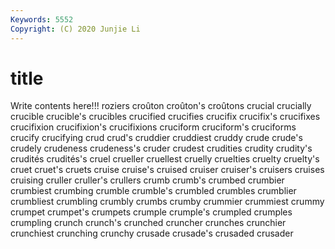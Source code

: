```yaml
---
Keywords: 5552
Copyright: (C) 2020 Junjie Li
---
```


# title

Write contents here!!!
roziers 
croûton 
croûton's 
croûtons 
crucial 
crucially 
crucible 
crucible's 
crucibles 
crucified
crucifies 
crucifix 
crucifix's 
crucifixes 
crucifixion 
crucifixion's 
crucifixions 
cruciform 
cruciform's 
cruciforms
crucify 
crucifying 
crud 
crud's 
cruddier 
cruddiest 
cruddy 
crude 
crude's 
crudely
crudeness 
crudeness's 
cruder 
crudest 
crudities 
crudity 
crudity's 
crudités 
crudités's 
cruel
crueller 
cruellest 
cruelly 
cruelties 
cruelty 
cruelty's 
cruet 
cruet's 
cruets 
cruise
cruise's 
cruised 
cruiser 
cruiser's 
cruisers 
cruises 
cruising 
cruller 
cruller's 
crullers
crumb 
crumb's 
crumbed 
crumbier 
crumbiest 
crumbing 
crumble 
crumble's 
crumbled 
crumbles
crumblier 
crumbliest 
crumbling 
crumbly 
crumbs 
crumby 
crummier 
crummiest 
crummy 
crumpet
crumpet's 
crumpets 
crumple 
crumple's 
crumpled 
crumples 
crumpling 
crunch 
crunch's 
crunched
cruncher 
crunches 
crunchier 
crunchiest 
crunching 
crunchy 
crusade 
crusade's 
crusaded 
crusader
